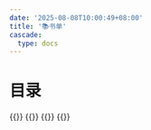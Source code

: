 ```yaml
---
date: '2025-08-08T10:00:49+08:00'
title: '📚书单'
cascade:
  type: docs
---
```


# 目录
{{<cards>}} 
{{<card link="/book/programming" title="编程类书籍" icon="document-duplicate">}} 
{{<card link="/book/novels" title="小说 | 其他书籍" icon="document-duplicate">}}
{{</cards>}}